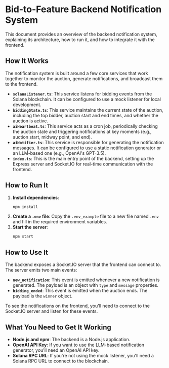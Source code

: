 # Bid-to-Feature Backend Notification System

This document provides an overview of the backend notification system, explaining its architecture, how to run it, and how to integrate it with the frontend.

## How It Works

The notification system is built around a few core services that work together to monitor the auction, generate notifications, and broadcast them to the frontend.

-   **`solanaListener.ts`**: This service listens for bidding events from the Solana blockchain. It can be configured to use a mock listener for local development.
-   **`biddingState.ts`**: This service maintains the current state of the auction, including the top bidder, auction start and end times, and whether the auction is active.
-   **`aiHeartbeat.ts`**: This service acts as a cron job, periodically checking the auction state and triggering notifications at key moments (e.g., auction start, midway point, and end).
-   **`aiNotifier.ts`**: This service is responsible for generating the notification messages. It can be configured to use a static notification generator or an LLM-based one (e.g., OpenAI's GPT-3.5).
-   **`index.ts`**: This is the main entry point of the backend, setting up the Express server and Socket.IO for real-time communication with the frontend.

## How to Run It

1.  **Install dependencies**:
    ```bash
    npm install
    ```
2.  **Create a `.env` file**: Copy the `.env_example` file to a new file named `.env` and fill in the required environment variables.
3.  **Start the server**:
    ```bash
    npm start
    ```

## How to Use It

The backend exposes a Socket.IO server that the frontend can connect to. The server emits two main events:

-   **`new_notification`**: This event is emitted whenever a new notification is generated. The payload is an object with `type` and `message` properties.
-   **`bidding_ended`**: This event is emitted when the auction ends. The payload is the `winner` object.

To see the notifications on the frontend, you'll need to connect to the Socket.IO server and listen for these events.

## What You Need to Get It Working

-   **Node.js and npm**: The backend is a Node.js application.
-   **OpenAI API Key**: If you want to use the LLM-based notification generator, you'll need an OpenAI API key.
-   **Solana RPC URL**: If you're not using the mock listener, you'll need a Solana RPC URL to connect to the blockchain.
